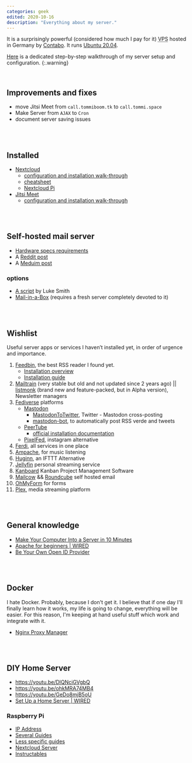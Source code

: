 ```yaml
---
categories: geek
edited: 2020-10-16
description: "Everything about my server."
---
```

It is a surprisingly powerful (considered how much I pay for it) <abbr title="Virtual Private Server">VPS</abbr> hosted in Germany by [Contabo](https://contabo.com). It runs [Ubuntu 20.04](https://releases.ubuntu.com/20.04/).


[Here](/server-setup) is a dedicated step-by-step walkthrough of my server setup and configuration.
{:.warning}

<br>

## Improvements and fixes

- move Jitsi Meet from `call.tommiboom.tk` to `call.tommi.space`
- Make Server from `AJAX` to `Cron`
- document server saving issues

<br>
<br>

## Installed

- [Nextcloud](https://nextcloud.com)
	- [configuration and installation walk-through](/server-setup#nextcloud)
	- [cheatsheet](/server-setup#nextcloud-cheatsheet)
	- [Nextcloud Pi](https://ownyourbits.com/nextcloudpi/)
- [Jitsi Meet](https://jitsi.org)
	- [configuration and installation walk-through](/server-setup#jitsi-meet)
	
<br>
<br>

## Self-hosted mail server

- [Hardware specs requirements](https://discourse.mailinabox.email/t/minimal-server-performance/6997)
- A [Reddit post](https://www.reddit.com/r/selfhosted/comments/6h88qf/on_selfhosted_mail_servers/)
- A [Meduim post](https://medium.com/@stoyanov.veseline/self-hosting-a-mail-server-in-2019-6d29542dadd4)

### options

- [A script](https://github.com/LukeSmithxyz/emailwiz) by Luke Smith
- [Mail-in-a-Box](https://mailinabox.email) (requires a fresh server completely devoted to it)

<br>
<br>

## Wishlist

Useful server apps or services I haven’t installed yet, in order of urgence and importance.

1. [Feedbin](https://feedbin.com), the best RSS reader I found yet.
	- [Installation overview](https://github.com/feedbin/feedbin#introduction)
	- [Installation guide](https://github.com/feedbin/feedbin/blob/master/doc/INSTALL-ubuntu.md)
1. [Mailtrain](https://mailtrain.org) (very stable but old and not updated since 2 years ago) \|\| [listmonk](https://listmonk.app) (brand new and feature-packed, but in Alpha version), Newsletter managers
1. [Fediverse](https://fediverse.network/) platforms
	- [Mastodon](https://joinmastodon.org/)
	    - [MastodonToTwitter](https://github.com/AmauryCarrade/MastodonToTwitter), Twitter - Mastodon cross-posting
	    - [mastodon-bot](https://github.com/yogthos/mastodon-bot), to automatically post RSS verde and tweets
	- [PeerTube](https://joinpeertube.org)
		- [official installation documentation](/https://docs.joinpeertube.org/#/install-any-os)
	- [PixelFed](https://pixelfed.org/), instagram alternative
1. [Ferdi](https://github.com/getferdi/server), all services in one place
1. [Ampache](http://ampache.org/), for music listening
1. [Huginn](https://github.com/huginn/huginn), an IFTTT Alternative
1. [Jellyfin](https://jellyfin.org/) personal streaming service
1. [Kanboard](https://kanboard.org/) Kanban Project Management Software
1. [Mailcow](https://mailcow.email/) && [Roundcube](https://roundcube.net/) self hosted email
1. [OhMyForm](https://ohmyform.com/docs/install/) for forms
1. [Plex](https://www.plex.tv), media streaming platform

<br>
<br>

## General knowledge

- [Make Your Computer Into a Server in 10 Minutes](https://www.instructables.com/id/Make-Your-Computer-Into-A-Server-in-10-Minutes-fr/)
- [Apache for beginners \| WIRED](https://www.wired.com/2010/02/Apache_for_Beginners/)
- [Be Your Own Open ID Provider](https://www.wired.com/2010/02/Be_Your_Own_OpenID_Provider/)

<br>
<br>

## Docker

I hate Docker. Probably, because I don't get it. I believe that if one day I'll finally learn how it works, my life is going to change, everything will be easier. For this reason, I'm keeping at hand useful stuff which work and integrate with it.

- [Nginx Proxy Manager](https://developers.italia.it/it/news/feed.atom)

<br>
<br>

## DIY Home Server

- https://youtu.be/DlQNciGVgbQ
- https://youtu.be/ohkMRA74MB4
- https://youtu.be/GeDo8mjB5oU
- [Set Up a Home Server | WIRED](https://www.wired.com/2010/02/set-up-a-home-server/)

### Raspberry Pi

- [IP Address](https://en.wikipedia.org/wiki/IP_address)
- [Several Guides](https://pimylifeup.com/category/projects/server/)
- [Less specific guides](https://pimylifeup.com/category/projects/server/)
- [Nextcloud Server](https://lonewolfonline.net/raspberry-pi-personal-cloud-server/)
- [Instructables](https://www.instructables.com/id/Ultimate-Pi-Based-Home-Server/)

